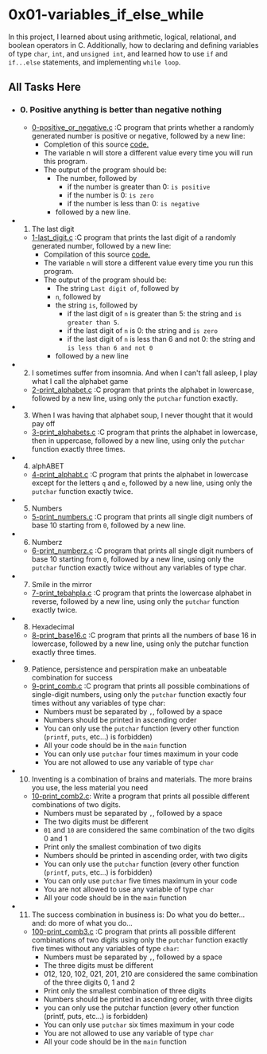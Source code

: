 # 0x01-variables_if_else_while

In this project, I learned about using arithmetic, logical, relational, and boolean operators in C. Additionally, how to declaring and defining variables of type `char`, `int`, and `unsigned int`, and learned how to use `if` and `if...else` statements, and implementing `while loop`.

## All Tasks Here

+ ### 0.  Positive anything is better than negative nothing
  - [0-positive_or_negative.c](https://github.com/BigGtpoint/alx-low_level_programming/blob/main/0x01-variables_if_else_while/0-positive_or_negative.c) :C program that prints whether a randomly generated number is positive or negative, followed by a new line:
    - Completion of this source [code.](https://github.com/holbertonschool/0x01.c/blob/master/1-last_digit_c)
    - The variable n will store a different value every time you will run this program.
    - The output of the program should be:
      - The number, followed by
        - if the number is greater than 0: `is positive`
        - if the number is 0: `is zero`
        - if the number is less than 0: `is negative`
      - followed by a new line.

  
+ 1.  The last digit
  - [1-last_digit.c](https://github.com/BigGtpoint/alx-low_level_programming/blob/main/0x01-variables_if_else_while/1-last_digit.c) :C program that prints the last digit of a randomly generated number, followed by a new line:
    - Compilation of this source [code.](https://github.com/holbertonschool/0x01.c/blob/master/1-last_digit_c)
    - The variable `n` will store a different value every time you run this program.
    - The output of the program should be:
      - The string `Last digit of`, followed by
      - `n`, followed by
      - the string `is`, followed by
        - if the last digit of `n` is greater than 5: the string and `is greater than 5`.
        - if the last digit of `n` is 0: the string and `is zero`
        - if the last digit of `n` is less than 6 and not 0: the string and `is less than 6 and not 0`
      - followed by a new line

+ 2.  I sometimes suffer from insomnia. And when I can't fall asleep, I play what I call the alphabet game
  - [2-print_alphabet.c](https://github.com/BigGtpoint/alx-low_level_programming/blob/main/0x01-variables_if_else_while/2-print_alphabet.c) :C program that prints the alphabet in lowercase, followed by a new line, using only the `putchar` function exactly.
  
+ 3.  When I was having that alphabet soup, I never thought that it would pay off
  - [3-print_alphabets.c](https://github.com/BigGtpoint/alx-low_level_programming/blob/main/0x01-variables_if_else_while/3-print_alphabets.c) :C program that prints the alphabet in lowercase, then in uppercase, followed by a new line, using only the `putchar` function exactly three times.
  
+ 4.  alphABET
  - [4-print_alphabt.c](https://github.com/BigGtpoint/alx-low_level_programming/blob/main/0x01-variables_if_else_while/4-print_alphabt.c) :C program that prints the alphabet in lowercase except for the letters `q` and `e`, followed by a new line, using only the `putchar` function exactly twice.
  
+ 5.  Numbers
  - [5-print_numbers.c](https://github.com/BigGtpoint/alx-low_level_programming/blob/main/0x01-variables_if_else_while/5-print_numbers.c) :C program that prints all single digit numbers of base 10 starting from `0`, followed by a new line.

+ 6.  Numberz
  - [6-print_numberz.c](https://github.com/BigGtpoint/alx-low_level_programming/blob/main/0x01-variables_if_else_while/6-print_numberz.c) :C program that prints all single digit numbers of base 10 starting from `0`, followed by a new line, using only the `putchar` function exactly twice without any variables of type char.
  
+ 7.  Smile in the mirror
  - [7-print_tebahpla.c](https://github.com/BigGtpoint/alx-low_level_programming/blob/main/0x01-variables_if_else_while/7-print_tebahpla.c) :C program that prints the lowercase alphabet in reverse, followed by a new line, using only the `putchar` function exactly twice.

+ 8.   Hexadecimal
  - [8-print_base16.c](https://github.com/BigGtpoint/alx-low_level_programming/blob/main/0x01-variables_if_else_while/8-print_base16.c) :C program that prints all the numbers of base 16 in lowercase, followed by a new line, using only the putchar function exactly three times.

+ 9.  Patience, persistence and perspiration make an unbeatable combination for success
  - [9-print_comb.c](https://github.com/BigGtpoint/alx-low_level_programming/blob/main/0x01-variables_if_else_while/9-print_comb.c) :C program that prints all possible combinations of single-digit numbers, using only the `putchar` function exactly four times without any variables of type char:
    - Numbers must be separated by `,`, followed by a space
    - Numbers should be printed in ascending order
    - You can only use the `putchar` function (every other function (`printf`, `puts`, etc…) is forbidden)
    - All your code should be in the `main` function
    - You can only use `putchar` four times maximum in your code
    - You are not allowed to use any variable of type `char`

+ 10.  Inventing is a combination of brains and materials. The more brains you use, the less material you need
  - [10-print_comb2.c](https://github.com/BigGtpoint/alx-low_level_programming/blob/main/0x01-variables_if_else_while/10-print_comb2.c): Write a program that prints all possible different combinations of two digits.
    - Numbers must be separated by `,`, followed by a space
    - The two digits must be different
    - `01` and `10` are considered the same combination of the two digits 0 and 1
    - Print only the smallest combination of two digits
    - Numbers should be printed in ascending order, with two digits
    - You can only use the `putchar` function (every other function (`printf`, `puts`, etc…) is forbidden)
    - You can only use `putchar` five times maximum in your code
    - You are not allowed to use any variable of type `char`
    - All your code should be in the `main` function

+ 11.  The success combination in business is: Do what you do better... and: do more of what you do...
  - [100-print_comb3.c](https://github.com/BigGtpoint/alx-low_level_programming/blob/main/0x01-variables_if_else_while/100-print_comb3.c) :C program that prints all possible different combinations of two digits using only the `putchar` function exactly five times without any variables of type `char`:
    - Numbers must be separated by `,`, followed by a space
    - The three digits must be different
    - 012, 120, 102, 021, 201, 210 are considered the same combination of the three digits 0, 1 and 2
    - Print only the smallest combination of three digits
    - Numbers should be printed in ascending order, with three digits
    - you can only use the putchar function (every other function (printf, puts, etc…) is forbidden)
    - You can only use `putchar` six times maximum in your code
    - You are not allowed to use any variable of type `char`
    - All your code should be in the `main` function












